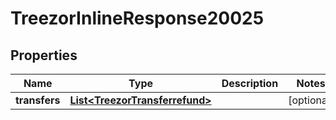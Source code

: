 
# TreezorInlineResponse20025

## Properties
Name | Type | Description | Notes
------------ | ------------- | ------------- | -------------
**transfers** | [**List&lt;TreezorTransferrefund&gt;**](TreezorTransferrefund.md) |  |  [optional]



